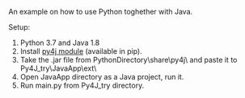 An example on how to use Python toghether with Java.

Setup:
1. Python 3.7 and Java 1.8 
2. Install [py4j module](https://www.py4j.org/advanced_topics.html) (available in pip).
3. Take the .jar file from PythonDirectory\share\py4j\ and paste it to Py4J_try\JavaApp\ext\
4. Open JavaApp directory as a Java project, run it.
5. Run main.py from Py4J_try directory.
 